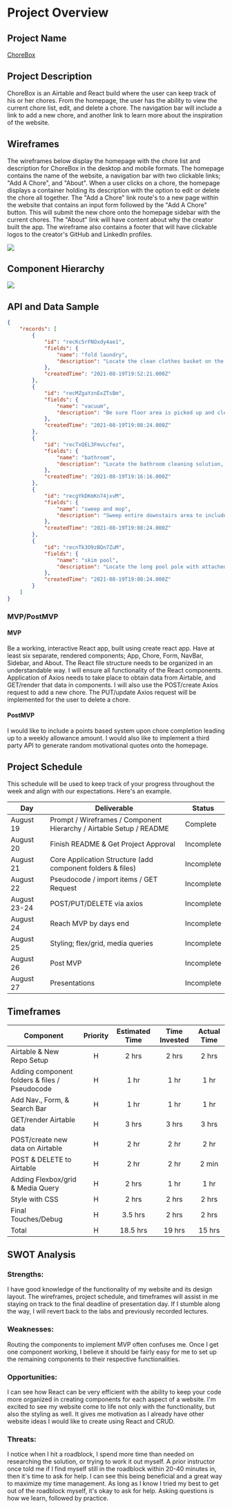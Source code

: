 # Project Overview

## Project Name

[ChoreBox](https://github.com/eileen813/chorebox)

## Project Description

ChoreBox is an Airtable and React build where the user can keep track of his or her chores.  From the homepage, the user has the ability to view the current chore list, edit, and delete a chore.  The navigation bar will include a link to add a new chore, and another link to learn more about the inspiration of the website.

## Wireframes

The wireframes below display the homepage with the chore list and description for ChoreBox in the desktop and mobile formats. The homepage contains the name of the website, a navigation bar with two clickable links; "Add A Chore", and "About".  When a user clicks on a chore, the homepage displays a container holding its description with the option to edit or delete the chore all together. The "Add a Chore" link route's to a new page within the website that contains an input form followed by the "Add A Chore" button.  This will submit the new chore onto the homepage sidebar with the current chores.  The "About" link will have content about why the creator built the app.  The wireframe also contains a footer that will have clickable logos to the creator's GitHub and LinkedIn profiles. 

<img src = "client/Assets/Chores WireFrame.png">

## Component Hierarchy

<img src = "client/Assets/Component Hierarchy.png">

## API and Data Sample

```json
{
    "records": [
        {
            "id": "recKc5rFNOxdy4ae1",
            "fields": {
                "name": "fold laundry",
                "description": "Locate the clean clothes basket on the laundry table.  Fold and/or hang all clothes, even if it is not yours.  Teamwork makes the dream work!  Enjoy your crisp clean clothes for the week!"
            },
            "createdTime": "2021-08-19T19:52:21.000Z"
        },
        {
            "id": "recMZgaYznExZTsBm",
            "fields": {
                "name": "vacuum",
                "description": "Be sure floor area is picked up and cleared of any small debris, hanging shoe laces, wires, etc. prior to vacuuming."
            },
            "createdTime": "2021-08-19T19:08:24.000Z"
        },
        {
            "id": "recTxQEL3FmvLcfez",
            "fields": {
                "name": "bathroom",
                "description": "Locate the bathroom cleaning solution, sponge, paper towels, and any other cleaning supplies you may need.  Scrub sink, toilet, and shower, paying careful attention to any stubborn stains.  Be sure to clean around the bottom of the toilet as well.  Windex the mirror, and enjoy your sparkling clean bathroom!"
            },
            "createdTime": "2021-08-19T19:16:16.000Z"
        },
        {
            "id": "recgYkDKmKn74jxvM",
            "fields": {
                "name": "sweep and mop",
                "description": "Sweep entire downstairs area to include guest room and bathroom.  Once complete, fill mop bucket with hot water and mix in mop solution.  Turn on your favorite tunes and start mopping, paying careful attention to scuff marks/sticky areas (if any)."
            },
            "createdTime": "2021-08-19T19:08:24.000Z"
        },
        {
            "id": "recnTk3O9zBQn7ZuM",
            "fields": {
                "name": "skim pool",
                "description": "Locate the long pool pole with attached net.  Carefully skim the top of the pool water to remove any and all debris.  Empty net in the lawn area after each pass."
            },
            "createdTime": "2021-08-19T19:08:24.000Z"
        }
    ]
}
```

### MVP/PostMVP

#### MVP 

Be a working, interactive React app, built using create react app.  Have at least six separate, rendered components; App, Chore, Form, NavBar, Sidebar, and About.  The React file structure needs to be organized in an understandable way.  I will ensure all functionality of the React components. Application of Axios needs to take place to obtain data from Airtable, and GET/render that data in components.  I will also use the POST/create Axios request to add a new chore.  The PUT/update Axios request will be implemented for the user to delete a chore.

#### PostMVP

I would like to include a points based system upon chore completion leading up to a weekly allowance amount.  I would also like to implement a third party API to generate random motivational quotes onto the homepage.

## Project Schedule

This schedule will be used to keep track of your progress throughout the week and align with our expectations. Here's an example.

|  Day | Deliverable | Status
|---|---| ---|
|August 19| Prompt / Wireframes / Component Hierarchy / Airtable Setup / README | Complete
|August 20| Finish README & Get Project Approval | Incomplete
|August 21| Core Application Structure (add component folders & files) | Incomplete
|August 22| Pseudocode / import items / GET Request | Incomplete
|August 23-24| POST/PUT/DELETE via axios  | Incomplete
|August 24| Reach MVP by days end | Incomplete
|August 25| Styling; flex/grid, media queries | Incomplete
|August 26| Post MVP | Incomplete
|August 27| Presentations | Incomplete

## Timeframes

| Component | Priority | Estimated Time | Time Invested | Actual Time |
| --- | :---: |  :---: | :---: | :---: |
| Airtable & New Repo Setup | H | 2 hrs| 2 hrs | 2 hrs |
| Adding component folders & files / Pseudocode | H | 1 hr| 1 hr | 1 hr |
| Add Nav., Form, & Search Bar | H | 1 hr| 1 hr | 1 hr |
| GET/render Airtable data | H | 3 hrs| 3 hrs | 3 hrs |
| POST/create new data on Airtable | H | 2 hr| 2 hr | 2 hr |
| POST & DELETE to Airtable | H | 2 hr| 2 hr | 2 min |
| Adding Flexbox/grid & Media Query | H | 2 hrs| 1 hr | 1 hr |
| Style with CSS | H | 2 hrs| 2 hrs | 2 hrs |
| Final Touches/Debug | H | 3.5 hrs| 2 hrs | 2 hrs |
| Total | H | 18.5 hrs| 19 hrs | 15 hrs |

## SWOT Analysis

### Strengths:
I have good knowledge of the functionality of my website and its design layout. The wireframes, project schedule, and timeframes will assist in me staying on track to the final deadline of presentation day. If I stumble along the way, I will revert back to the labs and previously recorded lectures.

### Weaknesses: 

Routing the components to implement MVP often confuses me.  Once I get one component working, I believe it should be fairly easy for me to set up the remaining components to their respective functionalities.

### Opportunities:

I can see how React can be very efficient with the ability to keep your code more organized in creating components for each aspect of a website.  I'm excited to see my website come to life not only with the functionality, but also the styling as well.  It gives me motivation as I already have other website ideas I would like to create using React and CRUD.

### Threats:

I notice when I hit a roadblock, I spend more time than needed on researching the solution, or trying to work it out myself.  A prior instructor once told me if I find myself still in the roadblock within 20-40 minutes in, then it's time to ask for help.  I can see this being beneficial and a great way to maximize my time management.  As long as I know I tried my best to get out of the roadblock myself, it's okay to ask for help.  Asking questions is how we learn, followed by practice.